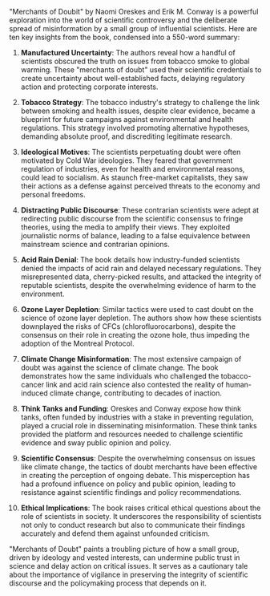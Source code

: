 "Merchants of Doubit" by Naomi Oreskes and Erik M. Conway is a powerful exploration into the world of scientific controversy and the deliberate spread of misinformation by a small group of influential scientists. Here are ten key insights from the book, condensed into a 550-word summary:

1. **Manufactured Uncertainty**: The authors reveal how a handful of scientists obscured the truth on issues from tobacco smoke to global warming. These "merchants of doubt" used their scientific credentials to create uncertainty about well-established facts, delaying regulatory action and protecting corporate interests.

2. **Tobacco Strategy**: The tobacco industry's strategy to challenge the link between smoking and health issues, despite clear evidence, became a blueprint for future campaigns against environmental and health regulations. This strategy involved promoting alternative hypotheses, demanding absolute proof, and discrediting legitimate research.

3. **Ideological Motives**: The scientists perpetuating doubt were often motivated by Cold War ideologies. They feared that government regulation of industries, even for health and environmental reasons, could lead to socialism. As staunch free-market capitalists, they saw their actions as a defense against perceived threats to the economy and personal freedoms.

4. **Distracting Public Discourse**: These contrarian scientists were adept at redirecting public discourse from the scientific consensus to fringe theories, using the media to amplify their views. They exploited journalistic norms of balance, leading to a false equivalence between mainstream science and contrarian opinions.

5. **Acid Rain Denial**: The book details how industry-funded scientists denied the impacts of acid rain and delayed necessary regulations. They misrepresented data, cherry-picked results, and attacked the integrity of reputable scientists, despite the overwhelming evidence of harm to the environment.

6. **Ozone Layer Depletion**: Similar tactics were used to cast doubt on the science of ozone layer depletion. The authors show how these scientists downplayed the risks of CFCs (chlorofluorocarbons), despite the consensus on their role in creating the ozone hole, thus impeding the adoption of the Montreal Protocol.

7. **Climate Change Misinformation**: The most extensive campaign of doubt was against the science of climate change. The book demonstrates how the same individuals who challenged the tobacco-cancer link and acid rain science also contested the reality of human-induced climate change, contributing to decades of inaction.

8. **Think Tanks and Funding**: Oreskes and Conway expose how think tanks, often funded by industries with a stake in preventing regulation, played a crucial role in disseminating misinformation. These think tanks provided the platform and resources needed to challenge scientific evidence and sway public opinion and policy.

9. **Scientific Consensus**: Despite the overwhelming consensus on issues like climate change, the tactics of doubt merchants have been effective in creating the perception of ongoing debate. This misperception has had a profound influence on policy and public opinion, leading to resistance against scientific findings and policy recommendations.

10. **Ethical Implications**: The book raises critical ethical questions about the role of scientists in society. It underscores the responsibility of scientists not only to conduct research but also to communicate their findings accurately and defend them against unfounded criticism.

"Merchants of Doubt" paints a troubling picture of how a small group, driven by ideology and vested interests, can undermine public trust in science and delay action on critical issues. It serves as a cautionary tale about the importance of vigilance in preserving the integrity of scientific discourse and the policymaking process that depends on it.